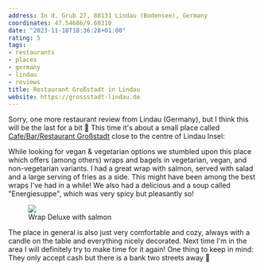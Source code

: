 ```yaml
---
address: In d. Grub 27, 88131 Lindau (Bodensee), Germany
coordinates: 47.54686/9.68310
date: "2023-11-18T18:36:28+01:00"
rating: 5
tags:
- restaurants
- places
- germany
- lindau
- reviews
title: Restaurant Großstadt in Lindau
website: https://grossstadt-lindau.de
---
```


Sorry, one more restaurant review from Lindau (Germany), but I think this will be the last for a bit 🙂 This time it's about a small place called [Cafe/Bar/Restaurant Großstadt](https://grossstadt-lindau.de) close to the centre of Lindau Insel:

While looking for vegan & vegetarian options we stumbled upon this place which offers (among others) wraps and bagels in vegetarian, vegan, and non-vegetarian variants. I had a great wrap with salmon, served with salad and a large serving of fries as a side. This might have been among the best wraps I've had in a while! We also had a delicious and a soup called "Energiesuppe", which was very spicy but pleasantly so!

<figure>
<img src="https://zerokspot.com/api/photos/2023/11/18/IMG_1357.jpeg?profile=1024">
<figcaption>Wrap Deluxe with salmon</figcaption>
</figure>

The place in general is also just very comfortable and cozy, always with a candle on the table and everything nicely decorated. Next time I'm in the area I will definitely try to make time for it again! One thing to keep in mind: They only accept cash but there is a bank two streets away 🙂